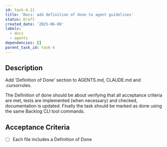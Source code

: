 ```yaml
---
id: task-4.11
title: 'Docs: add definition of done to agent guidelines'
status: Draft
created_date: '2025-06-08'
labels:
  - docs
  - agents
dependencies: []
parent_task_id: task-4
---
```


## Description

Add 'Definition of Done' section to AGENTS.md, CLAUDE.md and .cursorrules.

The Definition of done should be about verifying that all acceptance criteria are met, tests are implemented (when necessary) and checked, documentation is updated. Finally the task should be marked as done using the same Backlog CLI tool commands.

## Acceptance Criteria
- [ ] Each file includes a Definition of Done
